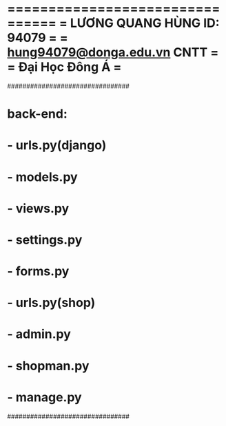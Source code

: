 ================================
= LƯƠNG QUANG HÙNG ID: 94079   =
= hung94079@donga.edu.vn CNTT  =
= Đại Học Đông Á               =
================================

################################
# back-end:                    #
#   - urls.py(django)          #
#   - models.py                #
#   - views.py                 #
#   - settings.py              #
#   - forms.py                 #
#   - urls.py(shop)            #
#   - admin.py                 #
#   - shopman.py               #
#   - manage.py                #
################################

